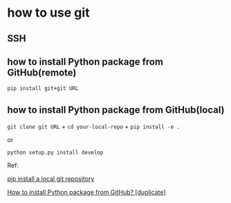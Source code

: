 # how to use git

## SSH

## how to install Python package from GitHub(remote)

`pip install git+git URL`

## how to install Python package from GitHub(local)

`git clone git URL` + `cd your-local-repo` + `pip install -e .`

or

`python setup.py install develop`

Ref:

[pip install a local git repository](https://stackoverflow.com/questions/14159482/pip-install-a-local-git-repository)

[How to install Python package from GitHub? [duplicate]](https://stackoverflow.com/questions/15268953/how-to-install-python-package-from-github)
